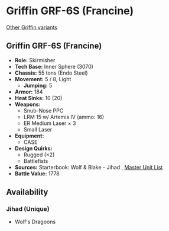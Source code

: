 # Griffin GRF-6S (Francine) 

[Other Griffin variants](../griffin.md) 

## Griffin GRF-6S (Francine) 

- **Role:** Skirmisher 
- **Tech Base:** Inner Sphere (3070) 
- **Chassis:** 55 tons (Endo Steel) 
- **Movement:** 5 / 8, Light 
  - **Jumping:** 5 
- **Armor:** 184 
- **Heat Sinks:** 10 (20) 
- **Weapons:** 
  - Snub-Nose PPC 
  - LRM 15 w/ Artemis IV (ammo: 16) 
  - ER Medium Laser × 3 
  - Small Laser 
- **Equipment:** 
  - CASE 
- **Design Quirks:** 
  - Rugged (×2) 
  - Battlefists 
- **Sources:** Starterbook: Wolf & Blake - Jihad , [Master Unit List](http://masterunitlist.info/Unit/Details/1309/griffin-grf-6s-francine) 
- **Battle Value:** 1778 

## Availability 

### Jihad (Unique) 

- Wolf's Dragoons 

